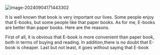 ![image-20240904171443302](http://os.zhaohs.cn/markdown/202409041714368.png)

  It is well known that book is very important our lives. Some people enjoy that E-books, but some people like that paper books. As for me, E-books are better than paper books. Here are the reasons.

  First of all, it is obvious that E-book is more convenient than paper book, both in terms of buying and reading.  In addition,there is no doubt that E-book is cheaper. Last but not least, it goes without saying that E-book